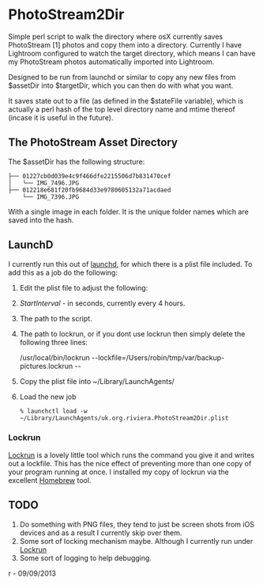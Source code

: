 # PhotoStream2Dir

Simple perl script to walk the directory where osX currently saves PhotoStream [1]
photos and copy them into a directory. Currently I have Lightroom configured to 
watch the target directory, which means I can have my PhotoStream photos automatically
imported into Lightroom.

Designed to be run from launchd or similar to copy any new files from $assetDir
into $targetDir, which you can then do with what you want. 

It saves state out to a file (as defined in the $stateFile variable), which is actually
a perl hash of the top level directory name and mtime thereof (incase it is useful in the future).

## The PhotoStream Asset Directory

The $assetDir has the following structure:

    ├── 01227cb0d039e4c9f466dfe2215506d7b831470cef
    │   └── IMG_7496.JPG
    ├── 012218e681f20fb9684d33e9780605132a71acdaed
        └── IMG_7396.JPG

With a single image in each folder. It is the unique folder names which are saved
into the hash.

## LaunchD

I currently run this out of [launchd](http://developer.apple.com/library/mac/#documentation/Darwin/Reference/ManPages/man8/launchd.8.html), for which there is a plist file included.  To add this as a job do the following:

1. Edit the plist file to adjust the following: 

 1. *StartInterval* - in seconds, currently every 4 hours. 
 2. The path to the script. 
 3. The path to lockrun, or if you dont use lockrun then simply delete the following three lines:

     <string>/usr/local/bin/lockrun</string>
     <string>--lockfile=/Users/robin/tmp/var/backup-pictures.lockrun</string>
     <string>--</string>

2. Copy the plist file into ~/Library/LaunchAgents/
3. Load the new job
    
    `% launchctl load -w ~/Library/LaunchAgents/uk.org.riviera.PhotoStream2Dir.plist`

### Lockrun

[Lockrun](http://www.unixwiz.net/tools/lockrun.html) is a lovely little tool which runs the command you give it and writes out a lockfile. This 
has the nice effect of preventing more than one copy of your program running at once. I installed 
my copy of lockrun via the excellent [Homebrew](http://brew.sh/) tool.
	
## TODO

1. Do something with PNG files, they tend to just be screen shots from iOS devices and as a result I currently skip over them.
2. Some sort of locking mechanism maybe. Although I currently run under [Lockrun](http://www.unixwiz.net/tools/lockrun.html) 
3. Some sort of logging to help debugging.


r - 09/09/2013

